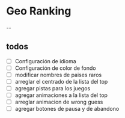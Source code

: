 # Geo Ranking
--
## todos

- [ ] Configuración de idioma
- [ ] Configuración de color de fondo
- [ ] modificar nombres de paises raros
- [ ] arreglar el centrado de la lista del top
- [ ] agregar pistas para los juegos
- [ ] agregar animaciones a la lista del top
- [ ] arreglar animacion de wrong guess
- [ ] agregar botones de pausa y de abandono